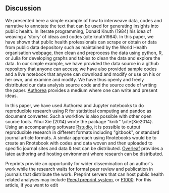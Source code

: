 

## Discussion

We presented here a simple example of how to interweave data, codes and narrative to annotate the text that can be used for generating insights into public health. In literate programming, Donald Knuth (1984) his idea of weaving a 'story' of ideas and codes (cite knuth1984). In this paper, we have shown that public health professionals can scrape or obtain or data from public data depository such as maintained by the World Health organisation webpage, then clean and preprocess the data using python, R, or Julia for developing graphs and tables to clean the data and explore the data. In our simple example, we have provided the data source in a github repository that anyone can access; we have also provided sample codes and a live notebook that anyone can download and modify or use on his or her own, and examine and modify. We have thus openly and freely distributed our data analysis source code and the source code of writing the paper. [Authorea](https://www.authorea.com) provides a medium where one can write and present ideas.

In this paper, we have used Authorea and Jupyter notebooks to do reproducible research using R for statistical computing and pandoc as document converter. Such a workflow is also possible with other open source tools. Yihui Xie (2014) wrote the package "knitr" \cite{Xie2014}. Using an accompanying software [Rstudio](http://www.rstudio.com), it is possible to output reproducible research in different formats including "gitbook", or standard journal article formats. A similar approach using Rnotebooks would be to create an Rnotebook with codes and data woven and then uploaded to specific journal sites and data & text can be distributed. [Overleaf](http://www.overleaf.com) provides a latex authoring and hosting environment where research can be distributed. 

Preprints provide an opportunity for wider dissemination of an author's work while the research waits for formal peer review and publication in journals that distribute the work. Preprint servers that can host public health related analyses may include [PeerJ preprint system](http://www.peerj.com), or [F1000](http://www.f1000.com). For this article, if you want to edit 